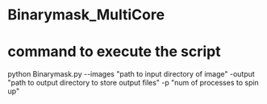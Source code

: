 # Binarymask_MultiCore

# command to execute the script
python Binarymask.py --images "path to input directory of image" -output "path to output directory to store output files" -p "num of processes to spin up"
